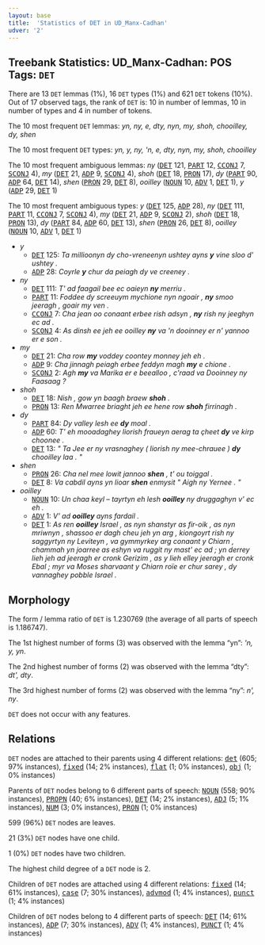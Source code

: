 ```yaml
---
layout: base
title:  'Statistics of DET in UD_Manx-Cadhan'
udver: '2'
---
```


## Treebank Statistics: UD_Manx-Cadhan: POS Tags: `DET`

There are 13 `DET` lemmas (1%), 16 `DET` types (1%) and 621 `DET` tokens (10%).
Out of 17 observed tags, the rank of `DET` is: 10 in number of lemmas, 10 in number of types and 4 in number of tokens.

The 10 most frequent `DET` lemmas: <em>yn, ny, e, dty, nyn, my, shoh, chooilley, dy, shen</em>

The 10 most frequent `DET` types:  <em>yn, y, ny, 'n, e, dty, nyn, my, shoh, chooilley</em>

The 10 most frequent ambiguous lemmas: <em>ny</em> (<tt><a href="gv_cadhan-pos-DET.html">DET</a></tt> 121, <tt><a href="gv_cadhan-pos-PART.html">PART</a></tt> 12, <tt><a href="gv_cadhan-pos-CCONJ.html">CCONJ</a></tt> 7, <tt><a href="gv_cadhan-pos-SCONJ.html">SCONJ</a></tt> 4), <em>my</em> (<tt><a href="gv_cadhan-pos-DET.html">DET</a></tt> 21, <tt><a href="gv_cadhan-pos-ADP.html">ADP</a></tt> 9, <tt><a href="gv_cadhan-pos-SCONJ.html">SCONJ</a></tt> 4), <em>shoh</em> (<tt><a href="gv_cadhan-pos-DET.html">DET</a></tt> 18, <tt><a href="gv_cadhan-pos-PRON.html">PRON</a></tt> 17), <em>dy</em> (<tt><a href="gv_cadhan-pos-PART.html">PART</a></tt> 90, <tt><a href="gv_cadhan-pos-ADP.html">ADP</a></tt> 64, <tt><a href="gv_cadhan-pos-DET.html">DET</a></tt> 14), <em>shen</em> (<tt><a href="gv_cadhan-pos-PRON.html">PRON</a></tt> 29, <tt><a href="gv_cadhan-pos-DET.html">DET</a></tt> 8), <em>ooilley</em> (<tt><a href="gv_cadhan-pos-NOUN.html">NOUN</a></tt> 10, <tt><a href="gv_cadhan-pos-ADV.html">ADV</a></tt> 1, <tt><a href="gv_cadhan-pos-DET.html">DET</a></tt> 1), <em>y</em> (<tt><a href="gv_cadhan-pos-ADP.html">ADP</a></tt> 29, <tt><a href="gv_cadhan-pos-DET.html">DET</a></tt> 1)

The 10 most frequent ambiguous types:  <em>y</em> (<tt><a href="gv_cadhan-pos-DET.html">DET</a></tt> 125, <tt><a href="gv_cadhan-pos-ADP.html">ADP</a></tt> 28), <em>ny</em> (<tt><a href="gv_cadhan-pos-DET.html">DET</a></tt> 111, <tt><a href="gv_cadhan-pos-PART.html">PART</a></tt> 11, <tt><a href="gv_cadhan-pos-CCONJ.html">CCONJ</a></tt> 7, <tt><a href="gv_cadhan-pos-SCONJ.html">SCONJ</a></tt> 4), <em>my</em> (<tt><a href="gv_cadhan-pos-DET.html">DET</a></tt> 21, <tt><a href="gv_cadhan-pos-ADP.html">ADP</a></tt> 9, <tt><a href="gv_cadhan-pos-SCONJ.html">SCONJ</a></tt> 2), <em>shoh</em> (<tt><a href="gv_cadhan-pos-DET.html">DET</a></tt> 18, <tt><a href="gv_cadhan-pos-PRON.html">PRON</a></tt> 13), <em>dy</em> (<tt><a href="gv_cadhan-pos-PART.html">PART</a></tt> 84, <tt><a href="gv_cadhan-pos-ADP.html">ADP</a></tt> 60, <tt><a href="gv_cadhan-pos-DET.html">DET</a></tt> 13), <em>shen</em> (<tt><a href="gv_cadhan-pos-PRON.html">PRON</a></tt> 26, <tt><a href="gv_cadhan-pos-DET.html">DET</a></tt> 8), <em>ooilley</em> (<tt><a href="gv_cadhan-pos-NOUN.html">NOUN</a></tt> 10, <tt><a href="gv_cadhan-pos-ADV.html">ADV</a></tt> 1, <tt><a href="gv_cadhan-pos-DET.html">DET</a></tt> 1)


* <em>y</em>
  * <tt><a href="gv_cadhan-pos-DET.html">DET</a></tt> 125: <em>Ta millioonyn dy cho-vreneenyn ushtey ayns <b>y</b> vine sloo d' ushtey .</em>
  * <tt><a href="gv_cadhan-pos-ADP.html">ADP</a></tt> 28: <em>Coyrle <b>y</b> chur da peiagh dy ve creeney .</em>
* <em>ny</em>
  * <tt><a href="gv_cadhan-pos-DET.html">DET</a></tt> 111: <em>T' ad faagail bee ec oaieyn <b>ny</b> merriu .</em>
  * <tt><a href="gv_cadhan-pos-PART.html">PART</a></tt> 11: <em>Foddee dy screeuym mychione nyn ngoair , <b>ny</b> smoo jeeragh , goair my ven .</em>
  * <tt><a href="gv_cadhan-pos-CCONJ.html">CCONJ</a></tt> 7: <em>Cha jean oo conaant erbee rish adsyn , <b>ny</b> rish ny jeeghyn ec ad .</em>
  * <tt><a href="gv_cadhan-pos-SCONJ.html">SCONJ</a></tt> 4: <em>As dinsh ee jeh ee ooilley <b>ny</b> va 'n dooinney er n' yannoo er e son .</em>
* <em>my</em>
  * <tt><a href="gv_cadhan-pos-DET.html">DET</a></tt> 21: <em>Cha row <b>my</b> voddey coontey monney jeh eh .</em>
  * <tt><a href="gv_cadhan-pos-ADP.html">ADP</a></tt> 9: <em>Cha jinnagh peiagh erbee feddyn magh <b>my</b> e chione .</em>
  * <tt><a href="gv_cadhan-pos-SCONJ.html">SCONJ</a></tt> 2: <em>Agh <b>my</b> va Marika er e beealloo , c'raad va Dooinney ny Faasaag ?</em>
* <em>shoh</em>
  * <tt><a href="gv_cadhan-pos-DET.html">DET</a></tt> 18: <em>Nish , gow yn baagh braew <b>shoh</b> .</em>
  * <tt><a href="gv_cadhan-pos-PRON.html">PRON</a></tt> 13: <em>Ren Mwarree briaght jeh ee hene row <b>shoh</b> firrinagh .</em>
* <em>dy</em>
  * <tt><a href="gv_cadhan-pos-PART.html">PART</a></tt> 84: <em>Dy valley lesh ee <b>dy</b> moal .</em>
  * <tt><a href="gv_cadhan-pos-ADP.html">ADP</a></tt> 60: <em>T' eh mooadaghey liorish fraueyn aerag ta çheet <b>dy</b> ve kirp choonee .</em>
  * <tt><a href="gv_cadhan-pos-DET.html">DET</a></tt> 13: <em>" Ta Jee er ny vrasnaghey ( liorish ny mee-chrauee ) <b>dy</b> chooilley laa . "</em>
* <em>shen</em>
  * <tt><a href="gv_cadhan-pos-PRON.html">PRON</a></tt> 26: <em>Cha nel mee lowit jannoo <b>shen</b> , t' ou toiggal .</em>
  * <tt><a href="gv_cadhan-pos-DET.html">DET</a></tt> 8: <em>Va cabdil ayns yn lioar <b>shen</b> enmysit " Aigh ny Yernee . "</em>
* <em>ooilley</em>
  * <tt><a href="gv_cadhan-pos-NOUN.html">NOUN</a></tt> 10: <em>Un chaa keyl – tayrtyn eh lesh <b>ooilley</b> ny druggaghyn v' ec eh .</em>
  * <tt><a href="gv_cadhan-pos-ADV.html">ADV</a></tt> 1: <em>V' ad <b>ooilley</b> ayns fardail .</em>
  * <tt><a href="gv_cadhan-pos-DET.html">DET</a></tt> 1: <em>As ren <b>ooilley</b> Israel , as nyn shanstyr as fir-oik , as nyn mriwnyn , shassoo er dagh cheu jeh yn arg , kiongoyrt rish ny saggyrtyn ny Leviteyn , va gymmyrkey arg conaant y Chiarn , chammah yn joarree as eshyn va ruggit ny mast' ec ad ; yn derrey lieh jeh ad jeeragh er cronk Gerizim , as y lieh elley jeeragh er cronk Ebal ; myr va Moses sharvaant y Chiarn roïe er chur sarey , dy vannaghey pobble Israel .</em>

## Morphology

The form / lemma ratio of `DET` is 1.230769 (the average of all parts of speech is 1.186747).

The 1st highest number of forms (3) was observed with the lemma “yn”: <em>'n, y, yn</em>.

The 2nd highest number of forms (2) was observed with the lemma “dty”: <em>dt', dty</em>.

The 3rd highest number of forms (2) was observed with the lemma “ny”: <em>n', ny</em>.

`DET` does not occur with any features.


## Relations

`DET` nodes are attached to their parents using 4 different relations: <tt><a href="gv_cadhan-dep-det.html">det</a></tt> (605; 97% instances), <tt><a href="gv_cadhan-dep-fixed.html">fixed</a></tt> (14; 2% instances), <tt><a href="gv_cadhan-dep-flat.html">flat</a></tt> (1; 0% instances), <tt><a href="gv_cadhan-dep-obj.html">obj</a></tt> (1; 0% instances)

Parents of `DET` nodes belong to 6 different parts of speech: <tt><a href="gv_cadhan-pos-NOUN.html">NOUN</a></tt> (558; 90% instances), <tt><a href="gv_cadhan-pos-PROPN.html">PROPN</a></tt> (40; 6% instances), <tt><a href="gv_cadhan-pos-DET.html">DET</a></tt> (14; 2% instances), <tt><a href="gv_cadhan-pos-ADJ.html">ADJ</a></tt> (5; 1% instances), <tt><a href="gv_cadhan-pos-NUM.html">NUM</a></tt> (3; 0% instances), <tt><a href="gv_cadhan-pos-PRON.html">PRON</a></tt> (1; 0% instances)

599 (96%) `DET` nodes are leaves.

21 (3%) `DET` nodes have one child.

1 (0%) `DET` nodes have two children.

The highest child degree of a `DET` node is 2.

Children of `DET` nodes are attached using 4 different relations: <tt><a href="gv_cadhan-dep-fixed.html">fixed</a></tt> (14; 61% instances), <tt><a href="gv_cadhan-dep-case.html">case</a></tt> (7; 30% instances), <tt><a href="gv_cadhan-dep-advmod.html">advmod</a></tt> (1; 4% instances), <tt><a href="gv_cadhan-dep-punct.html">punct</a></tt> (1; 4% instances)

Children of `DET` nodes belong to 4 different parts of speech: <tt><a href="gv_cadhan-pos-DET.html">DET</a></tt> (14; 61% instances), <tt><a href="gv_cadhan-pos-ADP.html">ADP</a></tt> (7; 30% instances), <tt><a href="gv_cadhan-pos-ADV.html">ADV</a></tt> (1; 4% instances), <tt><a href="gv_cadhan-pos-PUNCT.html">PUNCT</a></tt> (1; 4% instances)

